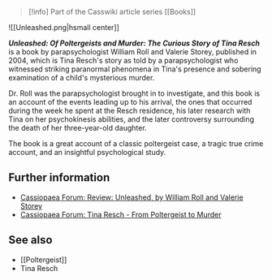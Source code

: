 > [!info] Part of the Casswiki article series [[Books]]

![[Unleashed.png|hsmall center]]


_**Unleashed: Of Poltergeists and Murder: The Curious Story of Tina Resch**_ is a book by parapsychologist William Roll and Valerie Storey, published in 2004, which is Tina Resch's story as told by a parapsychologist who witnessed striking paranormal phenomena in Tina's presence and sobering examination of a child's mysterious murder.

Dr. Roll was the parapsychologist brought in to investigate, and this book is an account of the events leading up to his arrival, the ones that occurred during the week he spent at the Resch residence, his later research with Tina on her psychokinesis abilities, and the later controversy surrounding the death of her three-year-old daughter.

The book is a great account of a classic poltergeist case, a tragic true crime account, and an insightful psychological study.

Further information
-------------------

*   [Cassiopaea Forum: Review: Unleashed, by William Roll and Valerie Storey](https://cassiopaea.org/forum/index.php/topic,31554.0.html)
*   [Cassiopaea Forum: Tina Resch - From Poltergeist to Murder](https://cassiopaea.org/forum/index.php/topic,8884.0.html)

See also
--------

*   [[Poltergeist]]
*   Tina Resch